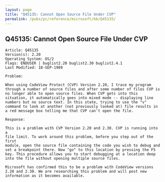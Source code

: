 ```yaml
---
layout: page
title: "Q45135: Cannot Open Source File Under CVP"
permalink: /pubs/pc/reference/microsoft/kb/Q45135/
---
```


## Q45135: Cannot Open Source File Under CVP

	Article: Q45135
	Version(s): 2.20
	Operating System: OS/2
	Flags: ENDUSER | buglist2.20 buglist2.30 buglist2.4.1
	Last Modified: 18-SEP-1989
	
	Problem:
	
	When using CodeView Protect (CVP) Version 2.20, I trace my program
	through a number of source files and after some number of files CVP is
	no longer able to open source files. When CVP gets into this
	situation, it automatically goes into mixed mode -- displaying line
	numbers but no source text. In this state, trying to use the "v"
	command to look at another (not previously looked at) file results in
	a red message box telling me that CVP can't open the file.
	
	Response:
	
	This is a problem with CVP Version 2.20 and 2.30. CVP is running into a
	file limit. To work around this problem, before you step out of the first
	module, open the source file containing the code you wish to debug and
	set a breakpoint there. Now "go" to this location by pressing the F5
	key. This procedure allows you to start debugging at a location deep
	into the file without opening multiple source files.
	
	Microsoft has confirmed this to be a problem with CodeView versions
	2.20 and 2.30. We are researching this problem and will post new
	information as it becomes available.
